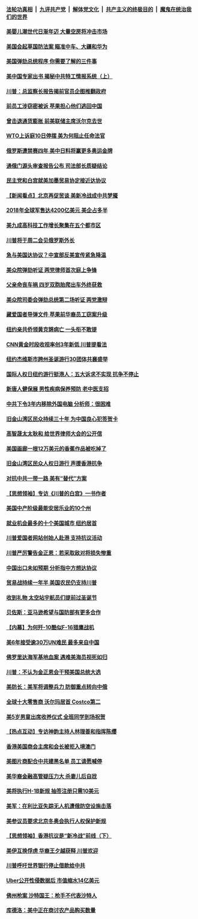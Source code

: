 ####  [法轮功真相](../../../../basic/blob/master/README.md?t=12101626) &nbsp;|&nbsp; [九评共产党](../../../../9ping.md/blob/master/README.md?t=12101626) &nbsp;|&nbsp; [解体党文化](../../../../jtdwh.md/blob/master/README.md?t=12101626)  &nbsp;|&nbsp; [共产主义的终极目的](../../../../gczydzjmd.md/blob/master/README.md?t=12101626) &nbsp;|&nbsp; [魔鬼在统治我们的世界](../../../../mgztzwmdsj.md/blob/master/README.md?t=12101626) 

#### [美婴儿潮世代日渐年迈 大量空房将冲击市场](../pages/nsc412/n11711079.md?t=12101626) 

#### [美国会起草国防法案 瞄准中车、大疆和华为](../pages/nsc412/n11712431.md?t=12101626) 

#### [美国弹劾总统程序 你需要了解的三件事](../pages/nsc412/n11711877.md?t=12101626) 

#### [美中国专家出书 揭秘中共特工情报系统（上）](../pages/nsc412/n11712035.md?t=12101626) 

#### [川普：总监察长报告揭前官员企图推翻政府](../pages/nsc412/n11712103.md?t=12101626) 

#### [前员工涉窃密被诉 苹果担心他们逃回中国](../pages/nsc412/n11712067.md?t=12101626) 

#### [曾击退通货膨胀 前美联储主席沃尔克去世](../pages/nsc412/n11711986.md?t=12101626) 

#### [WTO上诉庭10日停摆 美为何阻止任命法官](../pages/nsc412/n11711821.md?t=12101626) 

#### [俄罗斯遭禁赛四年 美中日料将赢更多奥运金牌](../pages/nsc412/n11711530.md?t=12101626) 

#### [通俄门源头审查报告公布 司法部长质疑结论](../pages/nsc412/n11711427.md?t=12101626) 

#### [民主党和白宫就美加墨贸易协定接近达协议](../pages/nsc412/n11711806.md?t=12101626) 

#### [【新闻看点】北京再促贸谈 美新冷战成中共梦魇](../pages/nsc412/n11711248.md?t=12101626) 

#### [2018年全球军售达4200亿美元 美企占多半](../pages/nsc412/n11711526.md?t=12101626) 

#### [美九成高科技工作增长聚集在五个都市区](../pages/nsc412/n11711256.md?t=12101626) 

#### [川普将于周二会见俄罗斯外长](../pages/nsc412/n11711481.md?t=12101626) 

#### [急与美国达协议？中宣部反美宣传紧急降温](../pages/nsc412/n11711305.md?t=12101626) 

#### [美众院弹劾听证 两党律师首次庭上争锋](../pages/nsc412/n11711379.md?t=12101626) 

#### [父亲命丧车祸 四岁双胞胎爬出车外终获救](../pages/nsc412/n11711357.md?t=12101626) 

#### [美众院司委会弹劾总统第二场听证 两党激辩](../pages/nsc412/n11711326.md?t=12101626) 

#### [藏爱国者导弹文件 苹果前华裔员工窃案升级](../pages/nsc412/n11710982.md?t=12101626) 

#### [纽约亲共侨领黄克锵病亡 一头衔不敢提](../pages/nsc412/n11707166.md?t=12101626) 

#### [CNN黄金时段收视率创3年新低 川普提看法](../pages/nsc412/n11710463.md?t=12101626) 

#### [纽约杰维斯市跨州圣诞游行30团体共襄盛举](../pages/nsc412/n11710491.md?t=12101626) 

#### [国际人权日纽约游行挺港人：五大诉求不实现 抗争不停止](../pages/nsc412/n11710015.md?t=12101626) 

#### [新唐人健保展 男性疾病保养预防 老中医支招](../pages/nsc412/n11710055.md?t=12101626) 

#### [中共下令3年内移除外国电脑 分析师：很困难](../pages/nsc412/n11710103.md?t=12101626) 

#### [旧金山湾区民众持续三十年  为中国良心犯签贺卡](../pages/nsc412/n11709970.md?t=12101626) 

#### [高智晟太太耿和  给世界律师大会的公开信](../pages/nsc412/n11709932.md?t=12101626) 

#### [美国画廊一根12万美元的香蕉作品被吃掉了](../pages/nsc412/n11709770.md?t=12101626) 

#### [旧金山湾区民众人权日游行 声援香港抗争](../pages/nsc412/n11709863.md?t=12101626) 

#### [对抗中共一带一路 美有“替代”方案](../pages/nsc412/n11709356.md?t=12101626) 

#### [【思想领袖】专访《川普的白宫》一书作者](../pages/nsc412/n11709222.md?t=12101626) 

#### [美国中产阶级最能安居乐业的10个州](../pages/nsc412/n11696689.md?t=12101626) 

#### [就业机会最多的十个美国城市 纽约居首](../pages/nsc412/n11708786.md?t=12101626) 

#### [川普爱国者网站创始人赴港 支持抗议活动](../pages/nsc412/n11709077.md?t=12101626) 

#### [川普严厉警告金正恩：若采取敌对将损失惨重](../pages/nsc412/n11709048.md?t=12101626) 

#### [中国出口未如预期 分析指中方想达协议](../pages/nsc412/n11709015.md?t=12101626) 

#### [贸易战持续一年半 美国农民仍支持川普](../pages/nsc412/n11708960.md?t=12101626) 

#### [收到礼物 太空站宇航员们提前过圣诞节](../pages/nsc412/n11708903.md?t=12101626) 

#### [贝佐斯：亚马逊希望与国防部有更多合作](../pages/nsc412/n11708790.md?t=12101626) 

#### [【内幕】为何歼-10酷似F-16猎鹰战机](../pages/nsc412/n11621371.md?t=12101626) 

#### [美6年接受逾30万UN难民 最多来自中国](../pages/nsc412/n11701808.md?t=12101626) 

#### [佛罗里达海军基地血案 遇难美海员视死如归](../pages/nsc412/n11708389.md?t=12101626) 

#### [川普：不认为金正恩会干预美国总统大选](../pages/nsc412/n11708257.md?t=12101626) 

#### [美防长：美军将调整兵力 防御重点转向中俄](../pages/nsc412/n11708030.md?t=12101626) 

#### [全球十大零售商 沃尔玛居首 Costco第二](../pages/nsc412/n11707530.md?t=12101626) 

#### [美5岁男童出席收养仪式 全班同学到场祝贺](../pages/nsc412/n11707955.md?t=12101626) 

#### [【热点互动】专访神韵主持人林理善和指挥陈缨](../pages/nsc412/n11707607.md?t=12101626) 

#### [香港美国商会主席和会长被拒入境澳门](../pages/nsc412/n11707411.md?t=12101626) 

#### [美图片商配合中共建黑名单 员工请愿喊停](../pages/nsc412/n11707663.md?t=12101626) 

#### [美华裔金融高管疑压力大 杀妻儿后自戕](../pages/nsc412/n11707559.md?t=12101626) 

#### [美将执行H-1B新规 抽签注册只需10美元](../pages/nsc412/n11707428.md?t=12101626) 

#### [美军：在利比亚失踪无人机遭俄防空设施击落](../pages/nsc412/n11707505.md?t=12101626) 

#### [美参议员要求北京冬奥会执行人权保护新规](../pages/nsc412/n11707445.md?t=12101626) 

#### [【思想领袖】香港抗议是“新冷战”前线（下）](../pages/nsc412/n11643661.md?t=12101626) 

#### [美伊互换俘虏 华裔王夕越获释 川普欢迎](../pages/nsc412/n11707343.md?t=12101626) 

#### [川普呼吁世界银行停止借款给中共](../pages/nsc412/n11707250.md?t=12101626) 

#### [Uber公开性侵数据后 市值缩水14亿美元](../pages/nsc412/n11706884.md?t=12101626) 

#### [佛州枪案 沙特国王：枪手不代表沙特人](../pages/nsc412/n11706084.md?t=12101626) 

#### [库德洛：美中正在商讨农产品购买数量](../pages/nsc412/n11706324.md?t=12101626) 

